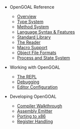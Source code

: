 - OpenGOAL Reference
  - [Overview](/README.md)
  - [Type System](/type_system.md)
  - [Method System](/method_system.md)
  - [Language Syntax & Features](/syntax.md)
  - [Standard Library](/lib.md)
  - [The Reader](/reader.md)
  - [Macro Support](/goos.md)
  - [Object File Formats](/object_file_formats.md)
  - [Process and State System](/process_and_state.md)

- Working with OpenGOAL
  - [The REPL](/repl.md)
  - [Debugging](/debugging.md)
  - [Editor Configuration](/editor_setup.md)

- Developing OpenGOAL
  - [Compiler Walkthrough](/compiler_example.md)
  - [Assembly Emitter](/asm_emitter.md)
  - [Porting to x86](/porting_to_x86.md)
  - [Register Handling](/registers.md)
